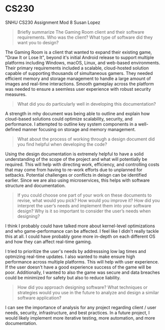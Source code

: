 # CS230
SNHU CS230 Assignment Mod 8
Susan Lopez 

>Briefly summarize The Gaming Room client and their software requirements. Who was the client? What type of software did they want you to design?  

The Gaming Room is a client that wanted to expand their existing game, "Draw It or Lose It", beyond it's initial Android release to support multiple platforms including Windows, macOS, Linux, and web-based environments.  Their primary requirements included a scalable, cloud-hosted solution capable of supporting thousands of simultaneous gamers. They needed efficient memory and storage management to handle a large amount of images and real-time interactions.  Smooth gameplay across the platform was needed to ensure a seemless user experience with robust security measures.  

>What did you do particularly well in developing this documentation?

A strength in mhy document was being able to outline and explain how cloud-based solutions could optimize scalability, security, and performance.  I attempted to outline key system components in a well-defined manner focusing on storage and memory management.  

>What about the process of working through a design document did you find helpful when developing the code?

Using the design documentation is extremely helpful to have a solid understanding of the scope of the project and what will potentially be required.  This will help with directing work, efficiency, and controlling costs that may come from having to re-work efforts due to unplanned for setbacks.  Potential challenges or conflicts in deisgn can be identified earlier.  Since we are also using microservices, this helps with software structure and documentation.  

>If you could choose one part of your work on these documents to revise, what would you pick? How would you improve it?
How did you interpret the user’s needs and implement them into your software design? Why is it so important to consider the user’s needs when designing?

I think I probably could have talked more about kernel-level optimizations and who game-performance can be affected.  I feel like I didn't really tackle this at all.  I could have probably gone more in-depth on each different OS and how they can affect real-time gaming.  

I tried to prioritize the user's needs by addresssing low lag times and optmizing real-time updates.  I also wanted to make ensure high performance across multiple platforms.  This will help with user experience.  If the user doesn't have a good experience success of the game will be poor.  Additionally, I wanted to also the game was secure and data breaches could be minimized for safety but also to reduce liability.  

>How did you approach designing software? What techniques or strategies would you use in the future to analyze and design a similar software application?

I can see the importance of analysis for any project regarding client / user needs, security, infrastructure, and best practices.  In a future project, I would likely implement more iterative testing, more automation, and more documentation.  
